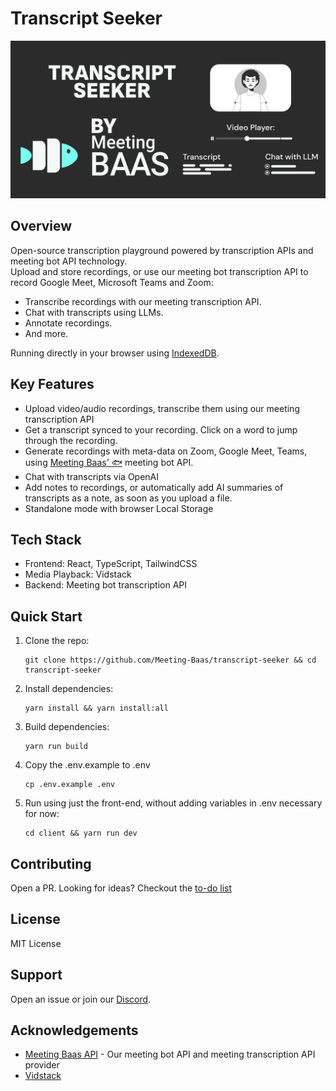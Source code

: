 # Transcript Seeker

![Header](./transcriptSeeker.png)

## Overview

Open-source transcription playground powered by transcription APIs and meeting bot API technology. <br/>
Upload and store recordings, or use our meeting bot transcription API to record Google Meet, Microsoft Teams and Zoom: <br/>

- Transcribe recordings with our meeting transcription API.
- Chat with transcripts using LLMs.
- Annotate recordings.
- And more.

Running directly in your browser using [IndexedDB](https://developer.mozilla.org/en-US/docs/Web/API/IndexedDB_API).

## Key Features

- Upload video/audio recordings, transcribe them using our meeting transcription API
- Get a transcript synced to your recording. Click on a word to jump through the recording.
- Generate recordings with meta-data on Zoom, Google Meet, Teams, using [Meeting Baas' 🐟](https://meetingbaas.com) meeting bot API.
- Chat with transcripts via OpenAI
- Add notes to recordings, or automatically add AI summaries of transcripts as a note, as soon as you upload a file.
- Standalone mode with browser Local Storage

## Tech Stack

- Frontend: React, TypeScript, TailwindCSS
- Media Playback: Vidstack
- Backend: Meeting bot transcription API

## Quick Start

1. Clone the repo:

   ```
   git clone https://github.com/Meeting-Baas/transcript-seeker && cd transcript-seeker
   ```

2. Install dependencies:

   ```
   yarn install && yarn install:all
   ```

3. Build dependencies:

   ```
   yarn run build
   ```

4. Copy the .env.example to .env

   ```
   cp .env.example .env
   ```

5. Run using just the front-end, without adding variables in .env necessary for now:
   ```
   cd client && yarn run dev
   ```

## Contributing

Open a PR. Looking for ideas? Checkout the [to-do list](./TODO.md)

## License

MIT License

## Support

Open an issue or join our [Discord](https://discord.com/invite/dsvFgDTr6c).

## Acknowledgements

- [Meeting Baas API](https://meetingbaas.com/) - Our meeting bot API and meeting transcription API provider
- [Vidstack](https://www.vidstack.io/)
